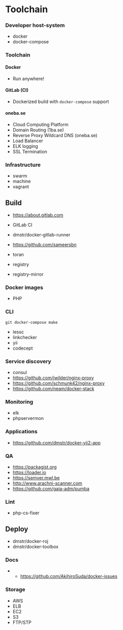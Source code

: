 # Toolchain

### Developer host-system

- docker
- docker-compose


### Toolchain

#### Docker

- Run anywhere!

#### GitLab (CI)

- Dockerized build with `docker-compose` support

#### oneba.se

- Cloud Computing Platform
- Domain Routing (1ba.se)
- Reverse Proxy Wildcard DNS (oneba.se)
- Load Balancer
- ELK logging
- SSL Termination





### Infrastructure

- swarm
- machine
- vagrant

## Build

- https://about.gitlab.com


- GitLab CI
 - dmstr/docker-gitlab-runner
- https://github.com/sameersbn
- toran
- registry
- registry-mirror

### Docker images

- PHP

### CLI

    git docker-compose make

- lessc
- linkchecker
- yii
- codecept

### Service discovery

- consul
- https://github.com/jwilder/nginx-proxy
- https://github.com/schmunk42/nginx-proxy
- https://github.com/neam/docker-stack

### Monitoring

- elk
- phpservermon

### Applications

- https://github.com/dmstr/docker-yii2-app

### QA

- https://packagist.org
- https://loader.io
- https://semver.mwl.be
- http://www.arachni-scanner.com
- https://github.com/gaia-adm/pumba

### Lint

- php-cs-fixer

## Deploy

- dmstr/docker-roj
 - dmstr/docker-toolbox

### Docs

- - https://github.com/AkihiroSuda/docker-issues

### Storage

- AWS
 - ELB
 - EC2
 - S3
- FTP/STP